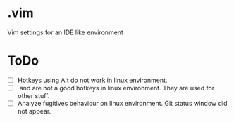 # .vim
Vim settings for an IDE like environment


# ToDo
- [ ] Hotkeys using Alt do not work in linux environment.
- [ ] <M-1> and <M-2> are not a good hotkeys in linux environment. They are used for other stuff.
- [ ] Analyze fugitives behaviour on linux environment. Git status window did not appear.

